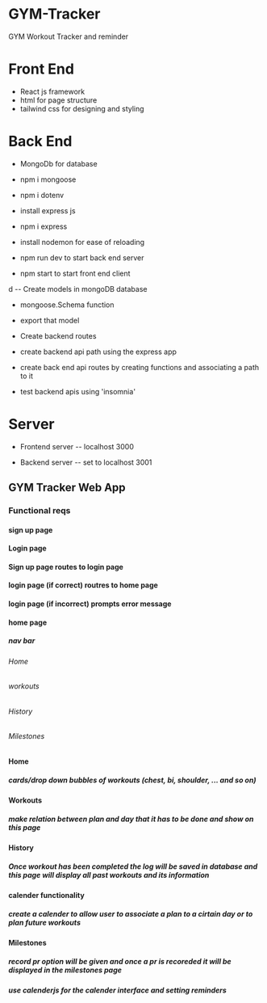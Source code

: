 # GYM-Tracker
GYM Workout Tracker and reminder

# Front End

- React js framework
- html for page structure
- tailwind css for designing and styling

# Back End

- MongoDb for database
- npm i mongoose
- npm i dotenv

- install express js
- npm i express

- install nodemon for ease of reloading 
- npm run dev to start back end server
- npm start to start front end client


d
-- Create models in mongoDB database 
- mongoose.Schema function
- export that model

- Create backend routes 
- create backend api path using the express app 
- create back end api routes by creating functions and associating a path to it
- test backend apis using 'insomnia' 

# Server

- Frontend server 
-- localhost 3000

- Backend server
-- set to localhost 3001

## GYM Tracker Web App

### Functional reqs

#### sign up page
#### Login page
#### Sign up page routes to login page
#### login page (if correct) routres to home page
#### login page (if incorrect) prompts error message

#### home page

##### nav bar
###### Home
###### workouts
###### History 
###### Milestones

#### Home
##### cards/drop down bubbles of workouts (chest, bi, shoulder, ... and so on)

#### Workouts 
##### make relation between plan and day that it has to be done and show on this page

#### History 
##### Once workout has been completed the log will be saved in database and this page will display all past workouts and its information 

#### calender functionality 
##### create a calender to allow user to associate a plan to a cirtain day or to plan future workouts

#### Milestones
##### record pr option will be given and once a pr is recoreded it will be displayed in the milestones page
##### use calenderjs for the calender interface and setting reminders

 
